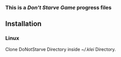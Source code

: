 ### This is a _Don't Starve Game_ progress files

## Installation

### Linux

Clone DoNotStarve Directory inside _~/.klei_ Directory.
